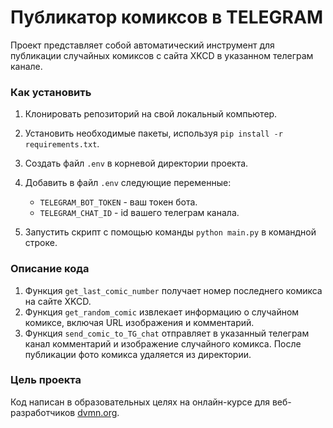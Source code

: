 # Публикатор комиксов в TELEGRAM

Проект представляет собой автоматический инструмент для публикации случайных комиксов с сайта XKCD в указанном телеграм канале.

### Как установить

1. Клонировать репозиторий на свой локальный компьютер.
2. Установить необходимые пакеты, используя `pip install -r requirements.txt`.
3. Создать файл `.env` в корневой директории проекта.
4. Добавить в файл `.env` следующие переменные:
    - `TELEGRAM_BOT_TOKEN` - ваш токен бота.
    - `TELEGRAM_CHAT_ID` - id вашего телеграм канала.

5. Запустить скрипт с помощью команды `python main.py` в командной строке.

### Описание кода

1. Функция `get_last_comic_number` получает номер последнего комикса на сайте XKCD.
4. Функция `get_random_comic` извлекает информацию о случайном комиксе, включая URL изображения и комментарий.
5. Функция `send_comic_to_TG_chat` отправляет в указанный телеграм канал комментарий и изображение случайного комикса. После публикации фото комикса удаляется из директории.

### Цель проекта

Код написан в образовательных целях на онлайн-курсе для веб-разработчиков [dvmn.org](https://dvmn.org/).
